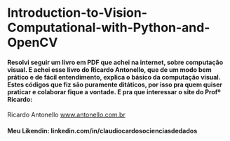 # Introduction-to-Vision-Computational-with-Python-and-OpenCV
#### Resolvi seguir um livro em PDF que achei na internet, sobre computação visual. E achei esse livro do Ricardo Antonello, que de um modo bem prático e de fácil entendimento, explica o básico da computação visual. Estes códigos que fiz são puramente ditáticos, por isso pra quem quiser praticar e colaborar fique a vontade. E pra que interessar o site do Profº Ricardo:
Ricardo Antonello
www.antonello.com.br
#### Meu Likendin: linkedin.com/in/claudiocardosocienciasdedados
